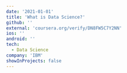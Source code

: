 ```yaml
---
date: '2021-01-01'
title: 'What is Data Science?'
github: ''
external: 'coursera.org/verify/DN8FW5C7Y2NN'
ios: ''
android: ''
tech:
  - Data Science
company: 'IBM'
showInProjects: false
---
```



